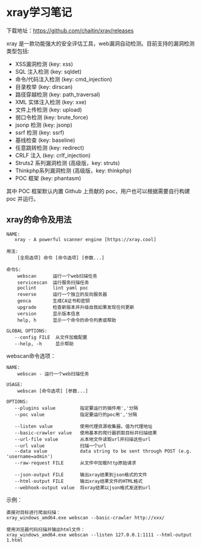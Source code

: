 # xray学习笔记

下载地址：<https://github.com/chaitin/xray/releases>

xray 是一款功能强大的安全评估工具，web漏洞自动检测。目前支持的漏洞检测类型包括:

- XSS漏洞检测 (key: xss)
- SQL 注入检测 (key: sqldet)
- 命令/代码注入检测 (key: cmd_injection)
- 目录枚举 (key: dirscan)
- 路径穿越检测 (key: path_traversal)
- XML 实体注入检测 (key: xxe)
- 文件上传检测 (key: upload)
- 弱口令检测 (key: brute_force)
- jsonp 检测 (key: jsonp)
- ssrf 检测 (key: ssrf)
- 基线检查 (key: baseline)
- 任意跳转检测 (key: redirect)
- CRLF 注入 (key: crlf_injection)
- Struts2 系列漏洞检测 (高级版，key: struts)
- Thinkphp系列漏洞检测 (高级版，key: thinkphp)
- POC 框架 (key: phantasm)

其中 POC 框架默认内置 Github 上贡献的 poc，用户也可以根据需要自行构建 poc 并运行。

## xray的命令及用法

```xray
NAME:
   xray - A powerful scanner engine [https://xray.cool]

用法:
    [全局选项] 命令 [命令选项] [参数...]

命令S:
    webscan      运行一个web扫描任务
    servicescan  运行服务扫描任务
    poclint      lint yaml poc
    reverse      运行一个独立的反向服务器
    genca        生成CA证书和密钥
    upgrade      检查新版本并升级自我如果发现任何更新
    version      显示版本信息
    help, h      显示一个命令的命令列表或帮助

GLOBAL OPTIONS:
   --config FILE  从文件加载配置
   --help, -h     显示帮助
```

webscan命令选项：

```xray
NAME:
    webscan - 运行一个web扫描任务

USAGE:
    webscan [命令选项] [参数...]

OPTIONS:
   --plugins value         指定要运行的插件用','分隔
   --poc value             指定要运行的poc用','分隔

   --listen value          使用代理资源收集器，值为代理地址
   --basic-crawler value   使用基本的爬行器抓取目标并扫描结果
   --url-file value        从本地文件读取url并扫描这些url
   --url value             扫描一个url
   --data value            data string to be sent through POST (e.g. 'username=admin')
   --raw-request FILE      从文件中加载http原始请求

   --json-output FILE      输出xray结果到json格式的文件
   --html-output FILE      输出xray结果文件的HTML格式
   --webhook-output value  将xray结果以json格式发送到url
```

示例：

```xray
直接对目标进行爬虫扫描：
xray_windows_amd64.exe webscan --basic-crawler http://xxx/

使用浏览器代码扫描并输出html文件：
xray_windows_amd64.exe webscan --listen 127.0.0.1:1111 --html-output 1.html

```
